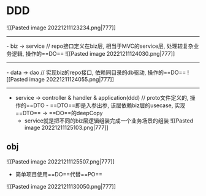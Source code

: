 # DDD

![[Pasted image 20221211123234.png|777]]

---

- biz -> service // repo接口定义在biz层, 相当于MVC的service层, 处理较复杂业务逻辑, 操作的==DO==
![[Pasted image 20221211124030.png|777]]

---

- data -> dao    // 实现biz的repo接口, 依赖同目录的db驱动, 操作的==DO==
![[Pasted image 20221211124055.png|777]]

---

- service -> controller & handler & application(ddd) // proto文件定义的, 操作的==DTO
    - ==DTO==即是入参出参, 该层依赖biz层的usecase, 实现==DTO== -> ==DO==的deepCopy
    - service就是把不同的biz层逻辑组装完成一个业务场景的组装
![[Pasted image 20221211125103.png|777]]

## obj

![[Pasted image 20221211125507.png|777]]
- 简单项目使用==DO==代替==PO==

![[Pasted image 20221211130050.png|777]]